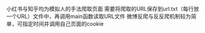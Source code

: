 小红书与知乎均为模拟人的手法爬取页面
需要将爬取的URL保存到url.txt（每行放一个URL）文件中，再调用main函数读取URL文件
微博反爬与反反爬机制较为简单，可指定时间并调用自己页面的cookie
